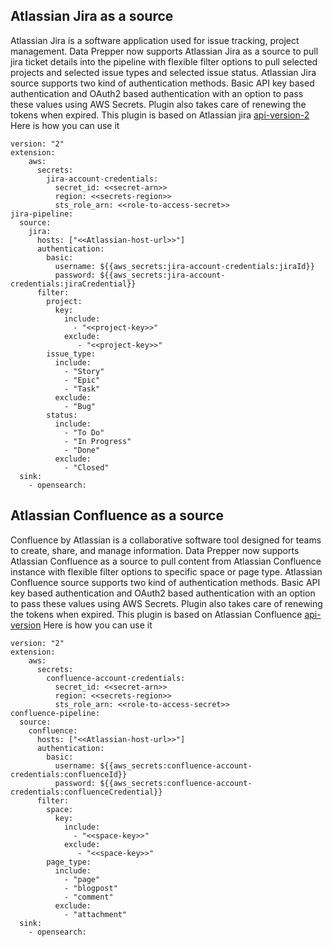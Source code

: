 

## Atlassian Jira as a source

Atlassian Jira is a software application used for issue tracking, project management. 
Data Prepper now supports Atlassian Jira as a source to pull jira ticket details into the pipeline with flexible filter options to pull selected projects and selected issue types and selected issue status. 
Atlassian Jira source supports two kind of authentication methods. Basic API key based authentication and OAuth2 based authentication with an option to pass these values using AWS Secrets. 
Plugin also takes care of renewing the tokens when expired. This plugin is based on Atlassian jira [api-version-2](https://developer.atlassian.com/cloud/jira/platform/rest/v2/intro/#version">api-version-2)
Here is how you can use it

```
version: "2"
extension:
    aws:
      secrets:
        jira-account-credentials:
          secret_id: <<secret-arn>>
          region: <<secrets-region>>
          sts_role_arn: <<role-to-access-secret>>
jira-pipeline:
  source:
    jira:
      hosts: ["<<Atlassian-host-url>>"]
      authentication: 
        basic:
          username: ${{aws_secrets:jira-account-credentials:jiraId}}
          password: ${{aws_secrets:jira-account-credentials:jiraCredential}}
      filter:
        project:
          key:
            include:
              - "<<project-key>>"
            exclude:
               - "<<project-key>>"
        issue_type:
          include: 
            - "Story"
            - "Epic"
            - "Task"
          exclude:
            - "Bug"
        status:
          include: 
            - "To Do"
            - "In Progress"
            - "Done"
          exclude:
            - "Closed"
  sink:
    - opensearch:

```

## Atlassian Confluence as a source

Confluence by Atlassian is a collaborative software tool designed for teams to create, share, and manage information.
Data Prepper now supports Atlassian Confluence as a source to pull content from Atlassian Confluence instance with flexible filter options to specific space or page type.
Atlassian Confluence source supports two kind of authentication methods. Basic API key based authentication and OAuth2 based authentication with an option to pass these values using AWS Secrets.
Plugin also takes care of renewing the tokens when expired. This plugin is based on Atlassian Confluence [api-version](https://developer.atlassian.com/cloud/confluence/rest/v1/intro/#auth)
Here is how you can use it

```
version: "2"
extension:
    aws:
      secrets:
        confluence-account-credentials:
          secret_id: <<secret-arn>>
          region: <<secrets-region>>
          sts_role_arn: <<role-to-access-secret>>
confluence-pipeline:
  source:
    confluence:
      hosts: ["<<Atlassian-host-url>>"]
      authentication: 
        basic:
          username: ${{aws_secrets:confluence-account-credentials:confluenceId}}
          password: ${{aws_secrets:confluence-account-credentials:confluenceCredential}}
      filter:
        space:
          key:
            include:
              - "<<space-key>>"
            exclude:
               - "<<space-key>>"
        page_type:
          include: 
            - "page"
            - "blogpost"
            - "comment"
          exclude:
            - "attachment"
  sink:
    - opensearch:

```

